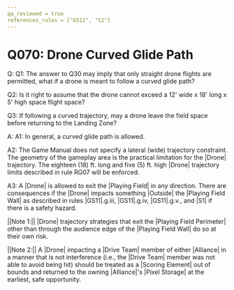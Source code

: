 ```yaml
---
qa_reviewed = true
references_rules = ["GS11", "S1"]
---
```


# Q070: Drone Curved Glide Path

Q: Q1: The answer to Q30 may imply that only straight drone flights are permitted, what if a drone is meant to follow a curved glide path?

Q2: Is it right to assume that the drone cannot exceed a 12' wide x 18' long x 5' high space flight space?

Q3: If following a curved trajectory, may a drone leave the field space before returning to the Landing Zone?

A: A1: In general, a curved glide path is allowed.

A2: The Game Manual does not specify a lateral (wide) trajectory constraint. The geometry of the gameplay area is the practical limitation for the |Drone| trajectory. The eighteen (18) ft. long and five (5) ft. high |Drone| trajectory limits described in rule RG07 will be enforced.

A3: A |Drone| is allowed to exit the |Playing Field| in any direction. There are consequences if the |Drone| impacts something |Outside| the |Playing Field Wall| as described in rules |GS11|.g.iii, |GS11|.g.iv, |GS11|.g.v., and |S1| if there is a safety hazard.

||Note 1:|| |Drone| trajectory strategies that exit the |Playing Field Perimeter| other than through the audience edge of the |Playing Field Wall| do so at their own risk. 

||Note 2:|| A |Drone| impacting a |Drive Team| member of either |Alliance| in a manner that is not interference (i.e., the |Drive Team| member was not able to avoid being hit) should be treated as a |Scoring Element| out of bounds and returned to the owning |Alliance|'s |Pixel Storage| at the earliest, safe opportunity.